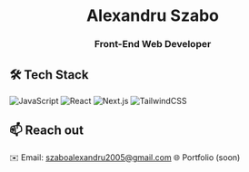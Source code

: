 
<h1 align="center">Alexandru Szabo</h1>
<h3 align="center">Front-End Web Developer</h3>

## 🛠️ Tech Stack
![JavaScript](https://img.shields.io/badge/JavaScript-F7DF1E?style=flat&logo=javascript&logoColor=black)
![React](https://img.shields.io/badge/React-20232A?style=flat&logo=react&logoColor=61DAFB)
![Next.js](https://img.shields.io/badge/Next.js-black?style=flat&logo=nextdotjs)
![TailwindCSS](https://img.shields.io/badge/TailwindCSS-06B6D4?style=flat&logo=tailwindcss&logoColor=white)

## 📫 Reach out

 ✉️ Email: szaboalexandru2005@gmail.com
 🌐 Portfolio (soon)
